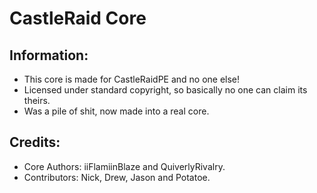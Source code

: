 # CastleRaid Core

## Information:
* This core is made for CastleRaidPE and no one else!
* Licensed under standard copyright, so basically no one can claim its theirs.
* Was a pile of shit, now made into a real core.

## Credits:
* Core Authors: iiFlamiinBlaze and QuiverlyRivalry.
* Contributors: Nick, Drew, Jason and Potatoe.
